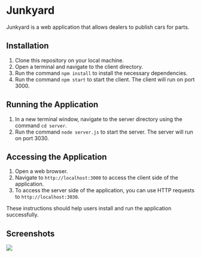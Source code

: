 # Junkyard
Junkyard is a web application that allows dealers to publish cars for parts.

## Installation
1. Clone this repository on your local machine.
2. Open a terminal and navigate to the client directory.
3. Run the command `npm install` to install the necessary dependencies.
4. Run the command `npm start` to start the client. The client will run on port 3000.

## Running the Application
1. In a new terminal window, navigate to the server directory using the command `cd server`.
2. Run the command `node server.js` to start the server. The server will run on port 3030.

## Accessing the Application
1. Open a web browser.
2. Navigate to `http://localhost:3000` to access the client side of the application.
3. To access the server side of the application, you can use HTTP requests to `http://localhost:3030`.

These instructions should help users install and run the application successfully. 

## Screenshots

![](https://github.com/viktor-dimitrov/Junkyard/screenshots/home.jpg?raw=true)


